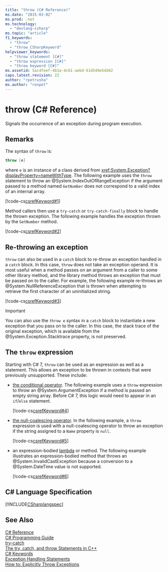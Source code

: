 ```yaml
---
title: "throw (C# Reference)"
ms.date: "2015-03-02"
ms.prod: .net
ms.technology: 
  - "devlang-csharp"
ms.topic: "article"
f1_keywords: 
  - "throw"
  - "throw_CSharpKeyword"
helpviewer_keywords: 
  - "throw statement [C#]"
  - "throw expression [C#]"
  - "throw keyword [C#]"
ms.assetid: 5ac4feef-4b1a-4c61-aeb4-61d549e5dd42
caps.latest.revision: 22
author: "rpetrusha"
ms.author: "ronpet"
---
```

# throw (C# Reference)
Signals the occurrence of an exception during program execution.  
  
## Remarks

The syntax of `throw` is:

```csharp
throw [e]
```
where `e` is an instance of a class derived from <xref:System.Exception?displayProperty=nameWithType>. The following example uses the `throw` statement to throw an @System.IndexOutOfRangeException if the argument passed to a method named `GetNumber` does not correspond to a valid index of an internal array.

[!code-cs[csrefKeyword#1](../../../../samples/snippets/csharp/language-reference/keywords/throw/throw-1.cs#1)]  

Method callers then use a `try-catch` or `try-catch-finally` block to handle the thrown exception. The following example handles the exception thrown by the `GetNumber` method.

[!code-cs[csrefKeyword#2](../../../../samples/snippets/csharp/language-reference/keywords/throw/throw-1.cs#2)]  

## Re-throwing an exception

`throw` can also be used in a `catch` block to re-throw an exception handled in a `catch` block.  In this case, `throw` does not take an exception operand. It is most useful when a method passes on an argument from a caller to some other library method, and the library method throws an exception that must be passed on to the caller. For example, the following example re-throws an @System.NullReferenceException that is thrown when attempting to retrieve the first character of an uninitialized string. 

[!code-cs[csrefKeyword#3](../../../../samples/snippets/csharp/language-reference/keywords/throw/throw-3.cs#3)]  

> [!IMPORTANT]
> You can also use the `throw e` syntax in a `catch` block to instantiate a new exception that you pass on to the caller. In this case, the stack trace of the original exception, which is available from the @System.Exception.Stacktrace property, is not preserved.
 
## The `throw` expression

Starting with C# 7, `throw` can be used as an expression as well as a statement. This allows an exception to be thrown in contexts that were previously unsupported. These include:

- [the conditional operator](../operators/conditional-operator.md). The following example uses a `throw` expression to throw an @System.ArgumentException if a method is passed an empty string array. Before C# 7, this logic would need to appear in an `if`/`else` statement.

   [!code-cs[csrefKeyword#4](../../../../samples/snippets/csharp/language-reference/keywords/throw/conditional.cs#1)]  
  
- [the null-coalescing operator](../operators/null-conditional-operator.md). In the following example, a `throw` expression is used with a null-coalescing operator to throw an exception if the string assigned to a `Name` property is `null`.
 
   [!code-cs[csrefKeyword#5](../../../../samples/snippets/csharp/language-reference/keywords/throw/coalescing.cs#1)]  
 
- an expression-bodied [lambda](../../lambda-expressions.md) or method. The following example illustrates an expression-bodied method that throws an @System.InvalidCastException because a conversion to a @System.DateTime value is not supported.
 
   [!code-cs[csrefKeyword#6](../../../../samples/snippets/csharp/language-reference/keywords/throw/exp-bodied.cs#1)]  
 
  
## C# Language Specification  
 [!INCLUDE[CSharplangspec](~/includes/csharplangspec-md.md)]  
  
## See Also  
 [C# Reference](../../../csharp/language-reference/index.md)   
 [C# Programming Guide](../../../csharp/programming-guide/index.md)   
 [try-catch](../../../csharp/language-reference/keywords/try-catch.md)   
 [The try, catch, and throw Statements in C++](../../../csharp/language-reference/keywords/try-catch.md)   
 [C# Keywords](../../../csharp/language-reference/keywords/index.md)   
 [Exception Handling Statements](../../../csharp/language-reference/keywords/exception-handling-statements.md)   
 [How to: Explicitly Throw Exceptions](../../../standard/exceptions/how-to-explicitly-throw-exceptions.md)
